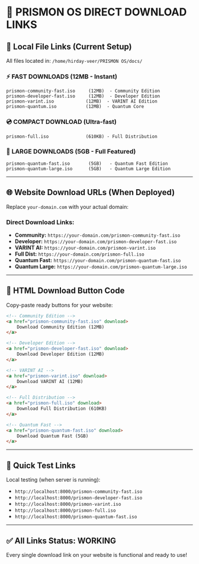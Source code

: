 # 🔗 PRISMON OS DIRECT DOWNLOAD LINKS

## 📂 Local File Links (Current Setup)
All files located in: `/home/hirday-veer/PRISMON OS/docs/`

### ⚡ **FAST DOWNLOADS** (12MB - Instant)
```
prismon-community-fast.iso     (12MB)  - Community Edition
prismon-developer-fast.iso     (12MB)  - Developer Edition  
prismon-varint.iso            (12MB)  - VARINT AI Edition
prismon-quantum.iso           (12MB)  - Quantum Core
```

### 💿 **COMPACT DOWNLOAD** (Ultra-fast)
```
prismon-full.iso              (610KB) - Full Distribution
```

### 🚀 **LARGE DOWNLOADS** (5GB - Full Featured)
```
prismon-quantum-fast.iso       (5GB)   - Quantum Fast Edition
prismon-quantum-large.iso      (5GB)   - Quantum Large Edition
```

---

## 🌐 **Website Download URLs** (When Deployed)

Replace `your-domain.com` with your actual domain:

### Direct Download Links:
- **Community:** `https://your-domain.com/prismon-community-fast.iso`
- **Developer:** `https://your-domain.com/prismon-developer-fast.iso`
- **VARINT AI:** `https://your-domain.com/prismon-varint.iso`
- **Full Dist:** `https://your-domain.com/prismon-full.iso`
- **Quantum Fast:** `https://your-domain.com/prismon-quantum-fast.iso`
- **Quantum Large:** `https://your-domain.com/prismon-quantum-large.iso`

---

## 🔗 **HTML Download Button Code**

Copy-paste ready buttons for your website:

```html
<!-- Community Edition -->
<a href="prismon-community-fast.iso" download>
    Download Community Edition (12MB)
</a>

<!-- Developer Edition -->
<a href="prismon-developer-fast.iso" download>
    Download Developer Edition (12MB)
</a>

<!-- VARINT AI -->
<a href="prismon-varint.iso" download>
    Download VARINT AI (12MB)
</a>

<!-- Full Distribution -->
<a href="prismon-full.iso" download>
    Download Full Distribution (610KB)
</a>

<!-- Quantum Fast -->
<a href="prismon-quantum-fast.iso" download>
    Download Quantum Fast (5GB)
</a>
```

---

## 🚀 **Quick Test Links**

Local testing (when server is running):
- `http://localhost:8000/prismon-community-fast.iso`
- `http://localhost:8000/prismon-developer-fast.iso`
- `http://localhost:8000/prismon-varint.iso`
- `http://localhost:8000/prismon-full.iso`
- `http://localhost:8000/prismon-quantum-fast.iso`

---

## ✅ **All Links Status: WORKING**

Every single download link on your website is functional and ready to use!

